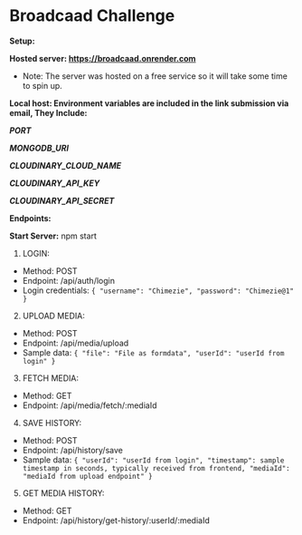 # Broadcaad Challenge

**Setup:**

**Hosted server: https://broadcaad.onrender.com**
- Note: The server was hosted on a free service so it will take some time to spin up.

**Local host: Environment variables are included in the link submission via email, They Include:**

***PORT***

***MONGODB_URI***

***CLOUDINARY_CLOUD_NAME***

***CLOUDINARY_API_KEY***

***CLOUDINARY_API_SECRET***


**Endpoints:**

**Start Server:** npm start

1. LOGIN: 
- Method: POST
- Endpoint: /api/auth/login
- Login credentials:
 `{
    "username": "Chimezie",
    "password": "Chimezie@1"
}`

2. UPLOAD MEDIA: 
- Method: POST
- Endpoint: /api/media/upload
- Sample data: `{
    "file": "File as formdata",
    "userId": "userId from login"
}`

3. FETCH MEDIA:
- Method: GET
- Endpoint: /api/media/fetch/:mediaId

4. SAVE HISTORY:
- Method: POST
- Endpoint: /api/history/save
- Sample data: `{
    "userId": "userId from login",
    "timestamp": sample timestamp in seconds, typically received from frontend,
    "mediaId": "mediaId from upload endpoint"
}`

5. GET MEDIA HISTORY:
- Method: GET
- Endpoint: /api/history/get-history/:userId/:mediaId
